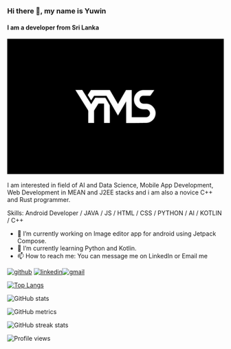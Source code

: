 
### Hi there 👋, my name is Yuwin
#### I am a developer from Sri Lanka
<img src="/YMS.jpg" width="800" > 

I am interested in field of AI and Data Science, Mobile App Development, Web Development in MEAN and J2EE stacks and i am also a novice C++ and Rust programmer.

Skills: Android Developer / JAVA / JS / HTML / CSS / PYTHON / AI / KOTLIN / C++ 

- 🔭 I’m currently working on Image editor app for android using Jetpack Compose. 
- 🌱 I’m currently learning Python and Kotlin. 
- 📫 How to reach me: You can message me on LinkedIn or Email me 


[<img src='https://cdn.jsdelivr.net/npm/simple-icons@3.0.1/icons/github.svg' alt='github' height='40'>](https://github.com/Yuwin98)  [<img src='https://cdn.jsdelivr.net/npm/simple-icons@3.0.1/icons/linkedin.svg' alt='linkedin' height='40'>](https://www.linkedin.com/in/yuwin-sapumana//)[<img src='https://cdn.jsdelivr.net/npm/simple-icons@3.0.1/icons/gmail.svg' alt='gmail' height='40'>](yuwinsapumana212@gmail.com)    

[![Top Langs](https://github-readme-stats.vercel.app/api/top-langs/?username=Yuwin98)](https://github.com/anuraghazra/github-readme-stats)

![GitHub stats](https://github-readme-stats.vercel.app/api?username=Yuwin98&show_icons=true)  

![GitHub metrics](https://metrics.lecoq.io/Yuwin98)  

![GitHub streak stats](https://github-readme-streak-stats.herokuapp.com/?user=Yuwin98)  

![Profile views](https://gpvc.arturio.dev/Yuwin98)  






